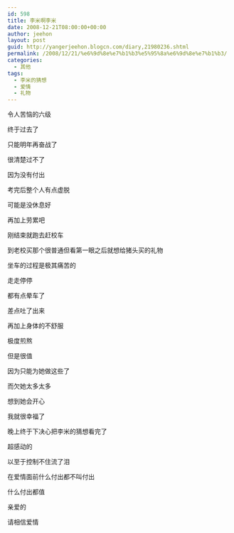 ```yaml
---
id: 598
title: 李米啊李米
date: 2008-12-21T08:00:00+00:00
author: jeehon
layout: post
guid: http://yangerjeehon.blogcn.com/diary,21980236.shtml
permalink: /2008/12/21/%e6%9d%8e%e7%b1%b3%e5%95%8a%e6%9d%8e%e7%b1%b3/
categories:
  - 其他
tags:
  - 李米的猜想
  - 爱情
  - 礼物
---
```

令人苦恼的六级
  
终于过去了
  
只能明年再奋战了
  
很清楚过不了
  
因为没有付出
  
考完后整个人有点虚脱
  
可能是没休息好
  
再加上劳累吧
  
刚结束就跑去赶校车
  
到老校买那个很普通但看第一眼之后就想给猪头买的礼物
  
坐车的过程是极其痛苦的
  
走走停停
  
都有点晕车了
  
差点吐了出来
  
再加上身体的不舒服
  
极度煎熬
  
但是很值
  
因为只能为她做这些了
  
而欠她太多太多
  
想到她会开心
  
我就很幸福了
  
晚上终于下决心把李米的猜想看完了
  
超感动的
  
以至于控制不住流了泪
  
在爱情面前什么付出都不叫付出
  
什么付出都值
  
亲爱的
  
请相信爱情